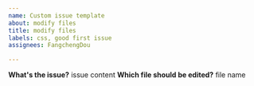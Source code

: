 ```yaml
---
name: Custom issue template
about: modify files
title: modify files
labels: css, good first issue
assignees: FangchengDou

---
```


**What's the issue?**
issue content
**Which file should be edited?**
file name
